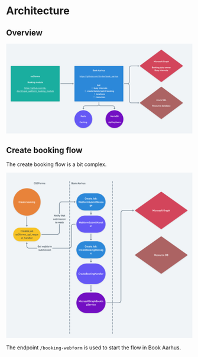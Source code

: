 # Architecture

## Overview

![overview](./overview.png)

## Create booking flow

The create booking flow is a bit complex.

![create booking flow](./create-booking.png)

The endpoint `/booking-webform` is used to start the flow in Book Aarhus.
